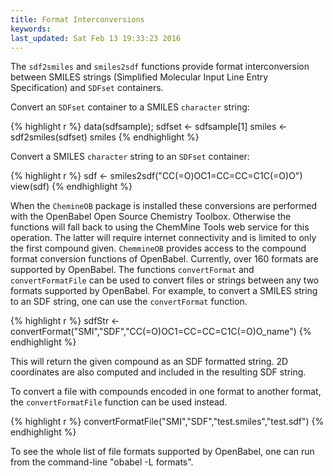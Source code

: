 ```yaml
---
title: Format Interconversions
keywords: 
last_updated: Sat Feb 13 19:33:23 2016
---
```


The `sdf2smiles` and `smiles2sdf`
functions provide format interconversion between SMILES strings
(Simplified Molecular Input Line Entry Specification) and
`SDFset` containers.  

Convert an `SDFset` container to a SMILES
`character` string:



{% highlight r %}
 data(sdfsample);
 sdfset <- sdfsample[1] 
 smiles <- sdf2smiles(sdfset) 
 smiles 
{% endhighlight %}


Convert a SMILES `character` string to an
`SDFset` container:



{% highlight r %}
 sdf <- smiles2sdf("CC(=O)OC1=CC=CC=C1C(=O)O")
 view(sdf) 
{% endhighlight %}


When the `ChemineOB` package is installed these
conversions are performed with the OpenBabel Open Source Chemistry
Toolbox. Otherwise the functions will fall back to using the ChemMine
Tools web service for this operation. The latter will require internet
connectivity and is limited to only the first compound given.
`ChemmineOB` provides access to the compound format
conversion functions of OpenBabel. Currently, over 160 formats are
supported by OpenBabel. The functions `convertFormat` and
`convertFormatFile` can be used to convert files or
strings between any two formats supported by OpenBabel. For example, to
convert a SMILES string to an SDF string, one can use the
`convertFormat` function.



{% highlight r %}
 sdfStr <- convertFormat("SMI","SDF","CC(=O)OC1=CC=CC=C1C(=O)O_name") 
{% endhighlight %}


This will return the given compound as an SDF formatted string. 2D
coordinates are also computed and included in the resulting SDF string.

To convert a file with compounds encoded in one format to another
format, the `convertFormatFile` function can be used
instead. 

{% highlight r %}
 convertFormatFile("SMI","SDF","test.smiles","test.sdf") 
{% endhighlight %}


To see the whole list of file formats supported by OpenBabel, one can
run from the command-line "obabel -L formats".


